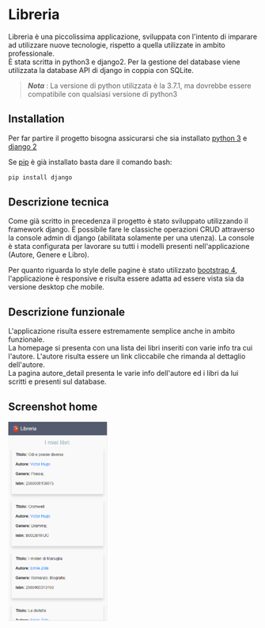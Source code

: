 # Libreria

Libreria è una piccolissima applicazione, sviluppata con l'intento di imparare ad utilizzare nuove tecnologie, rispetto a quella utilizzate in ambito professionale.  
È stata scritta in python3 e django2. Per la gestione del database viene utilizzata la database API di django in coppia con SQLite.
> ***Nota*** : La versione di python utilizzata è la 3.7.1, ma dovrebbe essere compatibile con qualsiasi versione di python3

## Installation

Per far partire il progetto bisogna assicurarsi che sia installato [python 3](https://www.python.org/downloads/) e [django 2](https://docs.djangoproject.com/en/2.1/topics/install/)

Se [pip](https://pip.pypa.io/en/stable/installing/) è già installato basta dare il comando bash:
```bash
pip install django
```

## Descrizione tecnica

Come già scritto in precedenza il progetto è stato sviluppato utilizzando il framework django. È possibile fare le classiche operazioni CRUD attraverso la console admin di django (abilitata solamente per una utenza). La console è stata configurata per lavorare su tutti i modelli presenti nell'applicazione (Autore, Genere e Libro).  

Per quanto riguarda lo style delle pagine è stato utilizzato [bootstrap 4](https://getbootstrap.com/docs/4.1/getting-started/introduction/), l'applicazione è responsive e risulta essere adatta ad essere vista sia da versione desktop che mobile.

## Descrizione funzionale

L'applicazione risulta essere estremamente semplice anche in ambito funzionale.  
La homepage si presenta con una lista dei libri inseriti con varie info tra cui l'autore. L'autore risulta essere un link cliccabile che rimanda al dettaglio dell'autore.  
La pagina autore_detail presenta le varie info dell'autore ed i libri da lui scritti e presenti sul database.


## Screenshot home

<img src="libreria/static/screenshot_homepage.PNG" alt="screenshot" width="200"/>
